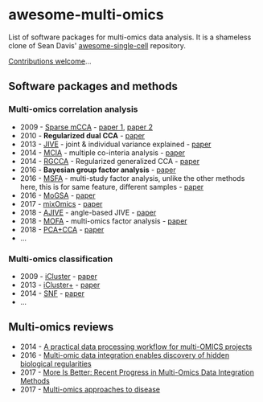 # awesome-multi-omics

List of software packages for multi-omics data analysis. It is a
shameless clone of Sean Davis'
[awesome-single-cell](https://github.com/seandavi/awesome-single-cell)
repository.

[Contributions welcome](https://github.com/mikelove/awesome-multi-omics/blob/master/CONTRIBUTING.md)...

## Software packages and methods

### Multi-omics correlation analysis

- 2009 - [Sparse mCCA](https://cran.r-project.org/web/packages/PMA/index.html) - [paper 1](https://www.ncbi.nlm.nih.gov/pmc/articles/PMC2697346/), [paper 2](https://www.ncbi.nlm.nih.gov/pmc/articles/PMC2861323/)
- 2010 - **Regularized dual CCA** - [paper](https://doi.org/10.1186/1471-2105-11-191)
- 2013 - [JIVE](https://genome.unc.edu/jive/) - joint & individual variance explained - [paper](https://www.ncbi.nlm.nih.gov/pmc/articles/PMC3671601/)
- 2014 - [MCIA](https://bioconductor.org/packages/omicade4) - multiple co-interia analysis - [paper](https://www.ncbi.nlm.nih.gov/pmc/articles/PMC4053266/)
- 2014 - [RGCCA](https://cran.r-project.org/web/packages/RGCCA/index.html) - Regularized generalized CCA - [paper](https://www.ncbi.nlm.nih.gov/pubmed/24550197)
- 2016 - **Bayesian group factor analysis** - [paper](https://arxiv.org/abs/1411.2698)
- 2016 - [MSFA](https://github.com/rdevito/MSFA) - multi-study factor analysis, unlike the other methods here, this is for same feature, different samples - [paper](https://arxiv.org/abs/1611.06350)
- 2016 - [MoGSA](https://bioconductor.org/packages/mogsa) - [paper](https://www.biorxiv.org/content/early/2016/04/03/046904)
- 2017 - [mixOmics](https://cran.r-project.org/web/packages/mixOmics/index.html) - [paper](https://doi.org/10.1371/journal.pcbi.1005752)
- 2018 - [AJIVE](https://github.com/idc9/r_jive) - angle-based JIVE - [paper](https://arxiv.org/abs/1704.02060)
- 2018 - [MOFA](https://github.com/bioFAM/MOFA) - multi-omics factor analysis - [paper](http://msb.embopress.org/content/14/6/e8124)
- 2018 - [PCA+CCA](https://github.com/pachterlab/PCACCA/) - [paper](https://www.biorxiv.org/content/early/2018/07/09/364448)
- ...

### Multi-omics classification

- 2009 - [iCluster](https://cran.r-project.org/web/packages/iCluster/index.html) - [paper](https://www.ncbi.nlm.nih.gov/pmc/articles/PMC2800366/)
- 2013 - [iCluster+](https://bioconductor.org/packages/iClusterPlus) - [paper](https://www.ncbi.nlm.nih.gov/pmc/articles/PMC3600490/)
- 2014 - [SNF](http://compbio.cs.toronto.edu/SNF/SNF/Software.html) - [paper](https://www.ncbi.nlm.nih.gov/pubmed/24464287)
- ...

## Multi-omics reviews

- 2014 - [A practical data processing workflow for multi-OMICS projects](https://doi.org/10.1016/j.bbapap.2013.02.029)
- 2016 - [Multi-omic data integration enables discovery of hidden biological regularities](https://www.nature.com/articles/ncomms13091)
- 2017 - [More Is Better: Recent Progress in Multi-Omics Data Integration Methods](https://doi.org/10.3389/fgene.2017.00084)
- 2017 - [Multi-omics approaches to disease](https://genomebiology.biomedcentral.com/articles/10.1186/s13059-017-1215-1)
